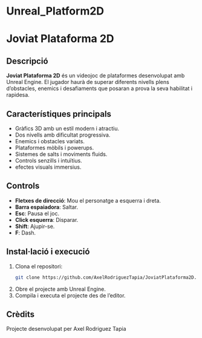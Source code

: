 # Unreal_Platform2D
# Joviat Plataforma 2D

## Descripció

**Joviat Plataforma 2D** és un videojoc de plataformes desenvolupat amb Unreal Engine. El jugador haurà de superar diferents nivells plens d’obstacles, enemics i desafiaments que posaran a prova la seva habilitat i rapidesa.

## Característiques principals

- Gràfics 3D amb un estil modern i atractiu.
- Dos nivells amb dificultat progressiva.
- Enemics i obstacles variats.
- Plataformes mòbils i powerups.
- Sistemes de salts i moviments fluids.
- Controls senzills i intuïtius.
- efectes visuals immersius.

## Controls

- **Fletxes de direcció**: Mou el personatge a esquerra i dreta.
- **Barra espaiadora**: Saltar.
- **Esc**: Pausa el joc.
- **Click esquerra**: Disparar.
- **Shift**: Ajupir-se.
- **F**: Dash.

## Instal·lació i execució

1. Clona el repositori:
   ```sh
   git clone https://github.com/AxelRodriguezTapia/JoviatPlataforma2D.git
2. Obre el projecte amb Unreal Engine.
3. Compila i executa el projecte des de l’editor.

## Crèdits
Projecte desenvolupat per Axel Rodriguez Tapia
